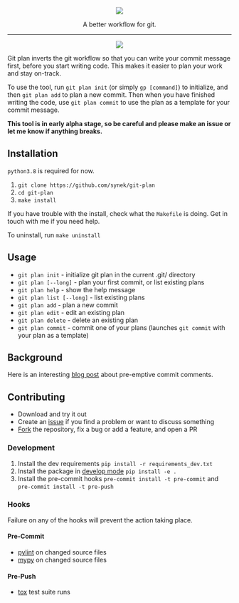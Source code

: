 <p align="center">
  <img src="https://user-images.githubusercontent.com/9436784/110315084-a7e39f80-8000-11eb-8a14-3799c7e2cfd3.png">
</p>
<p align="center">
A better workflow for git.
</p>
<hr></hr>
<p align="center">
  <img src="https://github.com/synek/git-plan/workflows/Full%20Tests/badge.svg">
</p>
<p>
    Git plan inverts the git workflow so that you can write your commit message first, before you start writing code. 
    This makes it easier to plan your work and stay on-track.
</p>
<p>
    To use the tool, run <code>git plan init</code> (or simply <code>gp [command]</code>) to initialize, and then 
    <code>git plan add</code> to plan a new commit. Then when you have finished writing the code, use 
    <code>git plan commit</code> to use the plan as a template for your commit message.
</p>
<p>
    <b>This tool is in <b>early alpha</b> stage, so be careful and please make an issue or let me know if anything breaks.</b>
</p>

<h2>Installation</h2>
<p><code>python3.8</code> is required for now.</p>
<ol>
    <li><code>git clone https://github.com/synek/git-plan</code></li>
    <li><code>cd git-plan</code></li>
    <li><code>make install</code></li>
</ol>
<p>
    If you have trouble with the install, check what the <code>Makefile</code> is doing. Get in touch with me if you need help.
</p>
<p>
    To uninstall, run <code>make uninstall</code>
</p>

<h2>Usage</h2>
<ul>
    <li><code>git plan init</code> - initialize git plan in the current .git/ directory</li>
    <li><code>git plan [--long]</code> - plan your first commit, or list existing plans</li>
    <li><code>git plan help</code> - show the help message</li>
    <li><code>git plan list [--long]</code> - list existing plans</li>
    <li><code>git plan add</code> - plan a new commit</li>
    <li><code>git plan edit</code> - edit an existing plan</li>
    <li><code>git plan delete</code> - delete an existing plan</li>
    <li><code>git plan commit</code> - commit one of your plans (launches <code>git commit</code> with your plan as a template)</li>
</ul>

<h2>Background</h2>
<p>
    Here is an interesting <a href="https://arialdomartini.wordpress.com/2012/09/03/pre-emptive-commit-comments/">blog post</a>
    about pre-emptive commit comments.
</p>

## Contributing

* Download and try it out
* Create an [issue](https://github.com/synek/git-plan/issues) if you find a problem or want to discuss something
* [Fork](https://guides.github.com/activities/forking/) the repository, fix a bug or add a feature, and open a PR

### Development

1. Install the dev requirements `pip install -r requirements_dev.txt`
2. Install the package in [develop mode](https://pip.pypa.io/en/stable/reference/pip_install/#install-editable) `pip install -e .`
3. Install the pre-commit hooks `pre-commit install -t pre-commit` and `pre-commit install -t pre-push`

### Hooks

Failure on any of the hooks will prevent the action taking place.

#### Pre-Commit

* [pylint](https://pylint.org/) on changed source files
* [mypy](http://mypy-lang.org/) on changed source files

#### Pre-Push

* [tox](https://tox.readthedocs.io/en/latest/) test suite runs
